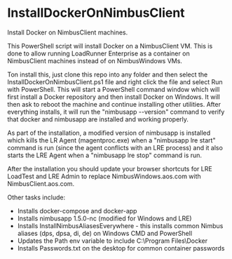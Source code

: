 # InstallDockerOnNimbusClient
Install Docker on NimbusClient machines.

This PowerShell script will install Docker on a NimbusClient VM.
This is done to allow running LoadRunner Enterprise as a container
on NimbusClient machines instead of on NimbusWindows VMs.

Ton install this, just clone this repo into any folder and then 
select the InstallDockerOnNimbusClient.ps1 file and right click
the file and select Run with PowerShell. This will start a PowerShell
command window which will first install a Docker repository and then
install Docker on Windows. It will then ask to reboot the machine and
continue installing other utilities. After everything installs, it
will run the "nimbusapp --version" command to verify that docker
and nimbusapp are installed and working properly.

As part of the installation, a modified version of nimbusapp is
installed which kills the LR Agent (magentproc.exe) when a "nimbusapp 
lre start" command is run (since the agent conflicts with an LRE process)
and it also starts the LRE Agent when a "nimbusapp lre stop" command is run.

After the installation you should update your browser shortcuts for
LRE LoadTest and LRE Admin to replace NimbusWindows.aos.com with
NimbusClient.aos.com.

Other tasks include:
* Installs docker-compose and docker-app
* Installs nimbusapp 1.5.0-nc (modified for Windows and LRE)
* Installs InstallNimbusAliasesEverywhere - this installs common Nimbus aliases (dps, dpsa, di, de) on Windows CMD and PowerShell
* Updates the Path env variable to include C:\Program Files\Docker
* Installs Passwords.txt on the desktop for common container passwords

